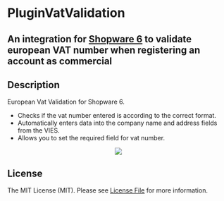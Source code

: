 # PluginVatValidation

## An integration for [Shopware 6](https://github.com/shopware/platform) to validate european VAT number when registering an account as commercial

## Description

European Vat Validation for Shopware 6.
- Checks if the vat number entered is according to the correct format.
- Automatically enters data into the company name and address fields from the VIES.
- Allows you to set the required field for vat number.

<p align="center">
  <img src="https://raw.githubusercontent.com/pietrzakadrian/PluginVatValidation/development/.github/plugin-vat-validation-review.gif?token=AIPOPJ3XWTXB2E5Y6CTRXPDBWFSFM">
</p>

## License

The MIT License (MIT). Please see [License File](LICENSE) for more information.